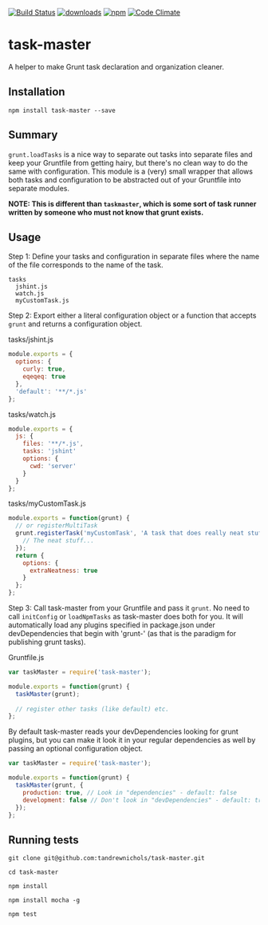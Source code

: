 [![Build Status](https://travis-ci.org/tandrewnichols/task-master.png)](https://travis-ci.org/tandrewnichols/task-master) [![downloads](http://img.shields.io/npm/dm/task-master.svg)](https://npmjs.org/package/task-master) [![npm](http://img.shields.io/npm/v/task-master.svg)](https://npmjs.org/package/task-master) [![Code Climate](https://codeclimate.com/github/tandrewnichols/task-master/badges/gpa.svg)](https://codeclimate.com/github/tandrewnichols/task-master)

# task-master

A helper to make Grunt task declaration and organization cleaner.

## Installation

`npm install task-master --save`

## Summary

`grunt.loadTasks` is a nice way to separate out tasks into separate files and keep your Gruntfile from getting hairy, but there's no clean way to do the same with configuration. This module is a (very) small wrapper that allows both tasks and configuration to be abstracted out of your Gruntfile into separate modules.

**NOTE: This is different than `taskmaster`, which is some sort of task runner written by someone who must not know that grunt exists.**

## Usage

Step 1: Define your tasks and configuration in separate files where the name of the file corresponds to the name of the task.

```no-highlight
tasks
  jshint.js
  watch.js
  myCustomTask.js
```

Step 2: Export either a literal configuration object or a function that accepts `grunt` and returns a configuration object.

tasks/jshint.js

```javascript
module.exports = {
  options: {
    curly: true,
    eqeqeq: true
  },
  'default': '**/*.js'
};
```

tasks/watch.js

```javascript
module.exports = {
  js: {
    files: '**/*.js',
    tasks: 'jshint'
    options: {
      cwd: 'server'
    }
  }
};
```

tasks/myCustomTask.js

```javascript
module.exports = function(grunt) {
  // or registerMultiTask
  grunt.registerTask('myCustomTask', 'A task that does really neat stuff', function() {
    // The neat stuff...
  });
  return {
    options: {
      extraNeatness: true
    }
  };
};
```

Step 3: Call task-master from your Gruntfile and pass it `grunt`. No need to call `initConfig` or `loadNpmTasks` as task-master does both for you. It will automatically load any plugins specified in package.json under devDependencies that begin with 'grunt-' (as that is the paradigm for publishing grunt tasks).

Gruntfile.js

```javascript
var taskMaster = require('task-master');

module.exports = function(grunt) {
  taskMaster(grunt);
  
  // register other tasks (like default) etc.
};
```

By default task-master reads your devDependencies looking for grunt plugins, but you can make it look it in your regular dependencies as well by passing an optional configuration object.

```javascript
var taskMaster = require('task-master');

module.exports = function(grunt) {
  taskMaster(grunt, {
    production: true, // Look in "dependencies" - default: false
    development: false // Don't look in "devDependencies" - default: true
  });
};
```

## Running tests

`git clone git@github.com:tandrewnichols/task-master.git`

`cd task-master`

`npm install`

`npm install mocha -g`

`npm test`
